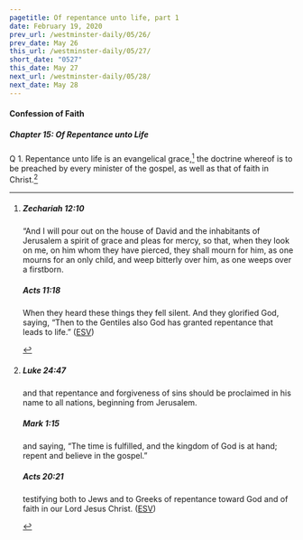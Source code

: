 ```yaml
---
pagetitle: Of repentance unto life, part 1
date: February 19, 2020
prev_url: /westminster-daily/05/26/
prev_date: May 26
this_url: /westminster-daily/05/27/
short_date: "0527"
this_date: May 27
next_url: /westminster-daily/05/28/
next_date: May 28
---
```


#### Confession of Faith

##### Chapter 15: Of Repentance unto Life

<span class="q">Q 1.</span> Repentance unto life is an evangelical grace,[^fnref:wcf1] the doctrine whereof is to be preached by every minister of the gospel, as well as that of faith in Christ.[^fnref:wcf2]

[^fnref:wcf1]: <div class="esv"><h5>Zechariah 12:10</h5> <div class="esv-text"> <p id="p38012010.06-1">&#8220;And I will pour out on the house of David and the inhabitants of Jerusalem a spirit of grace and pleas for mercy, so that, when they look on me, on him whom they have pierced, they shall mourn for him, as one mourns for an only child, and weep bitterly over him, as one weeps over a firstborn.</p> </div><h5>Acts 11:18</h5> <div class="esv-text"><p id="p44011018.01-2">When they heard these things they fell silent. And they glorified God, saying, &#8220;Then to the Gentiles also God has granted repentance that leads to life.&#8221;  (<a href="http://www.esv.org" class="copyright">ESV</a>)</p> </div> </div>

[^fnref:wcf2]: <div class="esv"><h5>Luke 24:47</h5> <div class="esv-text"><p id="p42024047.01-1"><span class="woc">and that repentance and forgiveness of sins should be proclaimed in his name to all nations, beginning from Jerusalem.</span></p> </div><h5>Mark 1:15</h5> <div class="esv-text"><p id="p41001015.01-2">and saying, <span class="woc">&#8220;The time is fulfilled, and the kingdom of God is at hand; repent and believe in the gospel.&#8221;</span></p> </div><h5>Acts 20:21</h5> <div class="esv-text"><p id="p44020021.01-3">testifying both to Jews and to Greeks of repentance toward God and of faith in our Lord Jesus Christ.  (<a href="http://www.esv.org" class="copyright">ESV</a>)</p> </div> </div>

